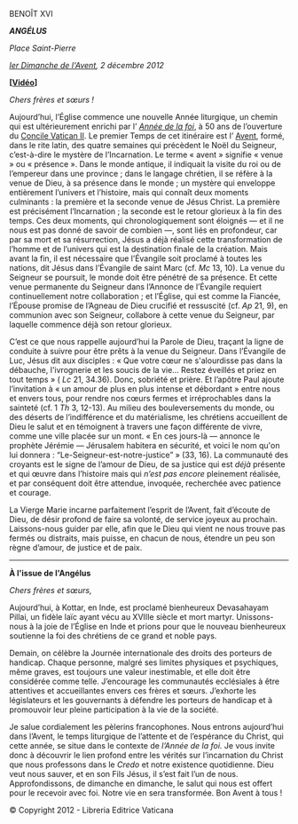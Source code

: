 BENOÎT XVI

***ANGÉLUS***

*Place Saint-Pierre*

*[Ier Dimanche de l'Avent](http://www.vatican.va/liturgical_year/advent/2012/index_fr.html), 2 décembre 2012*

**[****[Vidéo](https://www.youtube.com/watch?v=jQPsI1WwhNc&list=PLC9tK3J1RlaZGkT-qS3F021VSzUv-YuwO&index=13&ab_channel=TheVatican-Archive)****]**

*Chers frères et sœurs !*

Aujourd’hui, l’Église commence une nouvelle Année liturgique, un chemin qui est ultérieurement enrichi par l’ *[Année de la foi](http://www.vatican.va/special/annus_fidei/index_fr.htm)*, à 50 ans de l’ouverture du [Concile Vatican II](http://www.vatican.va/archive/hist_councils/ii_vatican_council/index_fr.htm). Le premier Temps de cet itinéraire est l’ [Avent](http://www.vatican.va/liturgical_year/advent/2012/index_fr.html), formé, dans le rite latin, des quatre semaines qui précèdent le Noël du Seigneur, c’est-à-dire le mystère de l’Incarnation. Le terme « avent » signifie « venue » ou « présence ». Dans le monde antique, il indiquait la visite du roi ou de l’empereur dans une province ; dans le langage chrétien, il se réfère à la venue de Dieu, à sa présence dans le monde ; un mystère qui enveloppe entièrement l’univers et l’histoire, mais qui connaît deux moments culminants : la première et la seconde venue de Jésus Christ. La première est précisément l’Incarnation ; la seconde est le retour glorieux à la fin des temps. Ces deux moments, qui chronologiquement sont éloignés — et il ne nous est pas donné de savoir de combien —, sont liés en profondeur, car par sa mort et sa résurrection, Jésus a déjà réalisé cette transformation de l’homme et de l’univers qui est la destination finale de la création. Mais avant la fin, il est nécessaire que l’Évangile soit proclamé à toutes les nations, dit Jésus dans l’Évangile de saint Marc (cf. *Mc* 13, 10). La venue du Seigneur se poursuit, le monde doit être pénétré de sa présence. Et cette venue permanente du Seigneur dans l’Annonce de l’Évangile requiert continuellement notre collaboration ; et l’Église, qui est comme la Fiancée, l’Épouse promise de l’Agneau de Dieu crucifié et ressuscité (cf. *Ap* 21, 9), en communion avec son Seigneur, collabore à cette venue du Seigneur, par laquelle commence déjà son retour glorieux.

C’est ce que nous rappelle aujourd’hui la Parole de Dieu, traçant la ligne de conduite à suivre pour être prêts à la venue du Seigneur. Dans l’Évangile de Luc, Jésus dit aux disciples : « Que votre cœur ne s'alourdisse pas dans la débauche, l'ivrognerie et les soucis de la vie… Restez éveillés et priez en tout temps » ( *Lc* 21, 34.36). Donc, sobriété et prière. Et l’apôtre Paul ajoute l’invitation à « un amour de plus en plus intense et débordant » entre nous et envers tous, pour rendre nos cœurs fermes et irréprochables dans la sainteté (cf. 1 *Th* 3, 12-13). Au milieu des bouleversements du monde, ou des déserts de l’indifférence et du matérialisme, les chrétiens accueillent de Dieu le salut et en témoignent à travers une façon différente de vivre, comme une ville placée sur un mont. « En ces jours-là — annonce le prophète Jérémie — Jérusalem habitera en sécurité, et voici le nom qu'on lui donnera : “Le-Seigneur-est-notre-justice” » (33, 16). La communauté des croyants est le signe de l’amour de Dieu, de sa justice qui est *déjà* présente et qui œuvre dans l’histoire mais qui *n’est pas encore* pleinement réalisée, et par conséquent doit être attendue, invoquée, recherchée avec patience et courage.

La Vierge Marie incarne parfaitement l’esprit de l’Avent, fait d’écoute de Dieu, de désir profond de faire sa volonté, de service joyeux au prochain. Laissons-nous guider par elle, afin que le Dieu qui vient ne nous trouve pas fermés ou distraits, mais puisse, en chacun de nous, étendre un peu son règne d’amour, de justice et de paix.

* * *

**À l'issue de l'Angélus**

*Chers frères et sœurs,*

Aujourd’hui, à Kottar, en Inde, est proclamé bienheureux Devasahayam Pillai, un fidèle laïc ayant vécu au XVIIIe siècle et mort martyr. Unissons-nous à la joie de l’Église en Inde et prions pour que le nouveau bienheureux soutienne la foi des chrétiens de ce grand et noble pays.

Demain, on célèbre la Journée internationale des droits des porteurs de handicap. Chaque personne, malgré ses limites physiques et psychiques, même graves, est toujours une valeur inestimable, et elle doit être considérée comme telle. J’encourage les communautés ecclésiales à être attentives et accueillantes envers ces frères et sœurs. J’exhorte les législateurs et les gouvernants à défendre les porteurs de handicap et à promouvoir leur pleine participation à la vie de la société.

Je salue cordialement les pèlerins francophones. Nous entrons aujourd’hui dans l’Avent, le temps liturgique de l’attente et de l’espérance du Christ, qui cette année, se situe dans le contexte de *l’Année de la foi.* Je vous invite donc à découvrir le lien profond entre les vérités sur l’incarnation du Christ que nous professons dans le *Credo* et notre existence quotidienne. Dieu veut nous sauver, et en son Fils Jésus, il s’est fait l’un de nous. Approfondissons, de dimanche en dimanche, le salut qui nous est offert pour le recevoir avec foi. Notre vie en sera transformée. Bon Avent à tous !

© Copyright 2012 - Libreria Editrice Vaticana